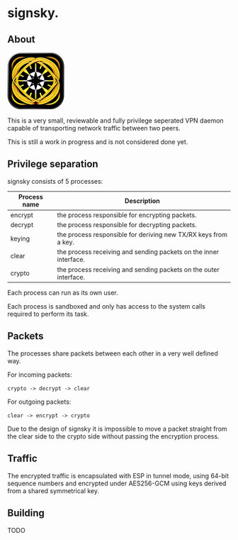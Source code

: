 # signsky.

## About

<img src="signsky.png" alt="signsky" width="128px" />

This is a very small, reviewable and fully privilege seperated VPN daemon
capable of transporting network traffic between two peers.

This is still a work in progress and is not considered done yet.

## Privilege separation

signsky consists of 5 processes:

| Process name | Description  |
| ------------ | ------------ |
| encrypt | the process responsible for encrypting packets.
| decrypt | the process responsible for decrypting packets.
| keying | the process responsible for deriving new TX/RX keys from a key.
| clear | the process receiving and sending packets on the inner interface.
| crypto | the process receiving and sending packets on the outer interface.

Each process can run as its own user.

Each process is sandboxed and only has access to the system calls
required to perform its task.

## Packets

The processes share packets between each other in a very well defined way.

For incoming packets:

```
crypto -> decrypt -> clear
```

For outgoing packets:

```
clear -> encrypt -> crypto
```

Due to the design of signsky it is impossible to move a packet straight
from the clear side to the crypto side without passing the encryption
process.

## Traffic

The encrypted traffic is encapsulated with ESP in tunnel mode, using
64-bit sequence numbers and encrypted under AES256-GCM using keys
derived from a shared symmetrical key.

## Building

TODO
